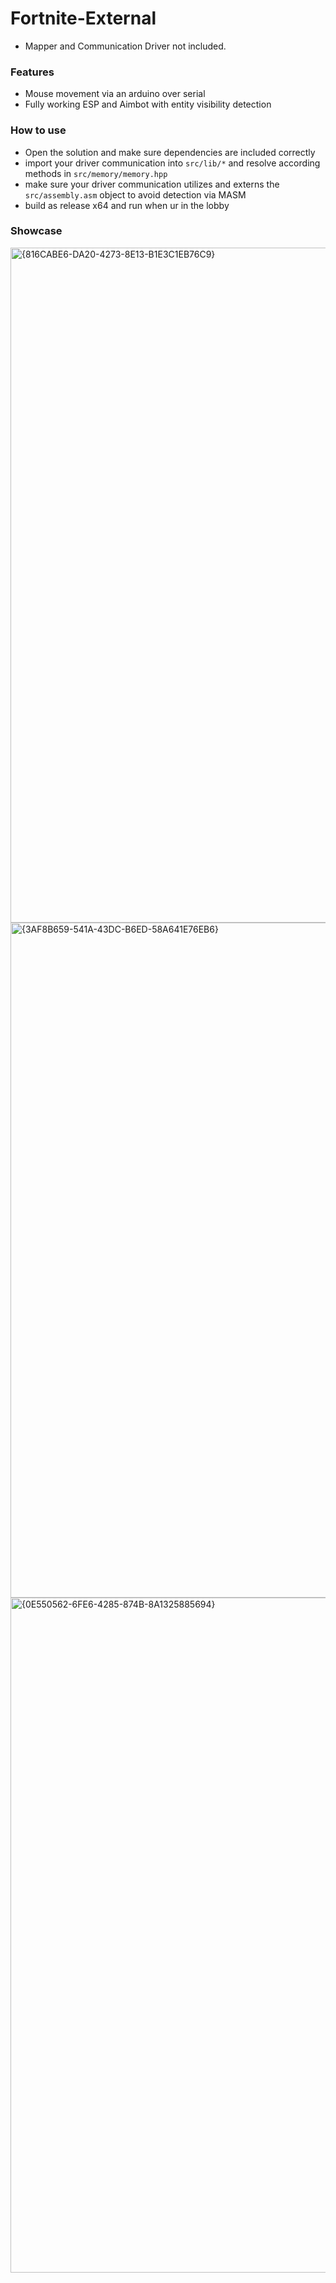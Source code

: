 # Fortnite-External
- Mapper and Communication Driver not included.
### Features
- Mouse movement via an arduino over serial
- Fully working ESP and Aimbot with entity visibility detection
### How to use
- Open the solution and make sure dependencies are included correctly
- import your driver communication into ```src/lib/*``` and resolve according methods in ```src/memory/memory.hpp```
- make sure your driver communication utilizes and externs the ```src/assembly.asm``` object to avoid detection via MASM
- build as release x64 and run when ur in the lobby
### Showcase
<img width="1920" height="1080" alt="{816CABE6-DA20-4273-8E13-B1E3C1EB76C9}" src="https://github.com/user-attachments/assets/179a1587-30af-46ae-a7cc-74aa75296823" />
<img width="1920" height="1080" alt="{3AF8B659-541A-43DC-B6ED-58A641E76EB6}" src="https://github.com/user-attachments/assets/2030b81e-c8da-4ef7-97cd-bfc1989af2b0" />
<img width="1920" height="1080" alt="{0E550562-6FE6-4285-874B-8A1325885694}" src="https://github.com/user-attachments/assets/41dd6fc7-af0f-4da2-83f9-391fbffbf3ea" />
